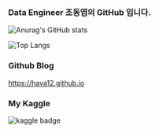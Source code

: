 ### Data Engineer 조동엽의 GitHub 입니다.

<!--
**hava12/hava12** is a ✨ _special_ ✨ repository because its `README.md` (this file) appears on your GitHub profile.

Here are some ideas to get you started:

- 🔭 I’m currently working on ...
- 🌱 I’m currently learning ...
- 👯 I’m looking to collaborate on ...
- 🤔 I’m looking for help with ...
- 💬 Ask me about ...
- 📫 How to reach me: ...
- 😄 Pronouns: ...
- ⚡ Fun fact: ...
-->

![Anurag's GitHub stats](https://github-readme-stats.vercel.app/api?username=hava12&show_icons=true&theme=radical)

![Top Langs](https://github-readme-stats.vercel.app/api/top-langs/?username=hava12&layout=compact)

### Github Blog
https://hava12.github.io

### My Kaggle
![kaggle badge](https://url.com/?user=hava0682@gmail.com)

